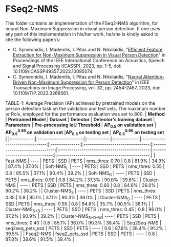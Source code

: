 FSeq2-NMS
======

This folder contains an implementation of the FSeq2-NMS algorithm, for neural Non-Maximum Suppression in visual person detection. If one uses any part of this implementation in his/her work, he/she is kindly asked to cite the following paper/s:

- C. Symeonidis, I. Mademlis, I. Pitas and N. Nikolaidis, "[Efficient Feature Extraction for Non-Maximum Suppression in Visual Person Detection](https://ieeexplore.ieee.org/document/10095074)" in Proceedings of the IEEE International Conference on Acoustics, Speech and Signal Processing (ICASSP), 2023, pp. 1-5, doi: 10.1109/ICASSP49357.2023.10095074.
- C. Symeonidis, I. Mademlis, I. Pitas and N. Nikolaidis, "[Neural Attention-Driven Non-Maximum Suppression for Person Detection](https://ieeexplore.ieee.org/abstract/document/10107719)" in IEEE Transactions on Image Processing, vol. 32, pp. 2454-2467, 2023, doi: 10.1109/TIP.2023.3268561.


TABLE-1: Average Precision (AP) achieved by pretrained models on the person detection task on the validation and test sets. The maximum number or RoIs, employed for the performance evaluation was set to 800.
| **Method**  |  **Pretrained Model**  | **Dataset** | **Detector** | **Detector's training dataset** | **Parameters** | **Pre-processing IoU Threshold** | **AP<sub>0.5</sub> on validation set** | **AP<sub>0.5</sub><sup>0.95</sup> on validation set** |**AP<sub>0.5</sub> on testing set** | **AP<sub>0.5</sub><sup>0.95</sup> on testing set** |
|:-----------:|:----------------------:|:-----------:|:------------:|:-------------------------------:|:--------------:|:--------------------------------:|:------------------------------:|:--------------------------------------------:|:-----------------------------:|:---------------------------------------------:|
|         Fast-NMS           |         ----         |     PETS    |      SSD     |              PETS               |     nms_thres: 0.70     |           0.8           |             81.9%            |          34.9%         |             87.4%            |          37.0%         |
|    Soft-NMS<sub>L</sub>    |          ----        |     PETS    |      SSD     |              PETS               |     nms_thres: 0.55     |           0.8           |             85.5%            |          37.1%         |             90.4%            |          39.2%         |
|    Soft-NMS<sub>G</sub>    |          ----        |     PETS    |      SSD     |              PETS               |     nms_thres: 0.90     |           0.8           |             84.2%            |          37.3%         |             90.0%            |          39.6%         |
|        Cluster-NMS         |          ----        |     PETS    |      SSD     |              PETS               |     nms_thres: 0.60     |           0.8           |             84.6%            |          36.0%         |             90.2%            |          38.2%         |
|  Cluster-NMS<sub>S</sub>   |          ----        |     PETS    |      SSD     |              PETS               |     nms_thres: 0.35     |           0.8           |             85.1%            |          37.1%         |             90.3%            |          39.0%         |
|  Cluster-NMS<sub>D</sub>   |          ----        |     PETS    |      SSD     |              PETS               |     nms_thres: 0.55     |           0.8           |             84.8%            |          35.7%         |             90.5%            |          38.1%         |
| Cluster-NMS<sub>S+D</sub>  |          ----        |     PETS    |      SSD     |              PETS               |     nms_thres: 0.45     |           0.8           |             86.0%            |          37.2%         |             90.9%            |          39.2%         |
| Cluster-NMS<sub>S+D+W</sub>|          ----        |     PETS    |      SSD     |              PETS               |     nms_thres: 0.40     |           0.8           |             85.1%            |          36.0%         |             90.3%            |          38.4%         |
|        Seq2Seq-NMS         |   seq2seq_pets_ssd   |     PETS    |      SSD     |              PETS               |          ----           |           0.8           |             87.8%            |          38.4%         |             91.2%            |          39.5%         |
|        Fseq2-NMS           |    fseq2_pets_ssd    |     PETS    |      SSD     |              PETS               |          ----           |           0.8           |             87.8%            |          38.6%         |             91.5%            |          39.4%         |
